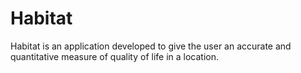# Habitat
Habitat is an application developed to give the user an accurate and quantitative measure of quality of life in a location.
